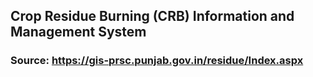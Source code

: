 ## Crop Residue Burning (CRB) Information and Management System
### Source: https://gis-prsc.punjab.gov.in/residue/Index.aspx


